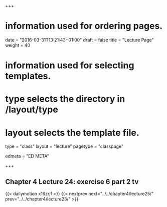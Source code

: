 +++
# information used for ordering pages.
date = "2016-03-31T13:21:43+01:00"
draft = false
title = "Lecture Page"
weight = 40

# information used for selecting templates.
# type selects the directory in /layout/type
# layout selects the template file.

type   = "class"
layout = "lecture"
pagetype = "classpage"





edmeta = "ED META"

+++
## Chapter 4 Lecture 24: exercise 6 part 2 tv
{{< dailymotion x16zrjf >}}
{{< nextprev next="../../chapter4/lecture25/"     prev="../../chapter4/lecture23/"  >}}

